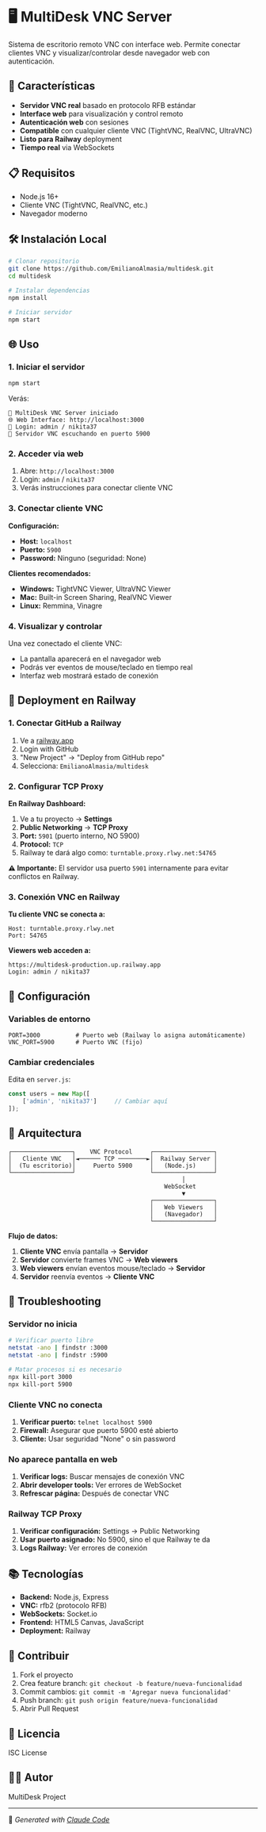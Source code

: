 # 🖥️ MultiDesk VNC Server

Sistema de escritorio remoto VNC con interface web. Permite conectar clientes VNC y visualizar/controlar desde navegador web con autenticación.

## 🚀 Características

- **Servidor VNC real** basado en protocolo RFB estándar
- **Interface web** para visualización y control remoto
- **Autenticación web** con sesiones
- **Compatible** con cualquier cliente VNC (TightVNC, RealVNC, UltraVNC)
- **Listo para Railway** deployment
- **Tiempo real** via WebSockets

## 📋 Requisitos

- Node.js 16+
- Cliente VNC (TightVNC, RealVNC, etc.)
- Navegador moderno

## 🛠️ Instalación Local

```bash
# Clonar repositorio
git clone https://github.com/EmilianoAlmasia/multidesk.git
cd multidesk

# Instalar dependencias
npm install

# Iniciar servidor
npm start
```

## 🌐 Uso

### 1. Iniciar el servidor
```bash
npm start
```

Verás:
```
🚀 MultiDesk VNC Server iniciado
🌐 Web Interface: http://localhost:3000
👤 Login: admin / nikita37
🔌 Servidor VNC escuchando en puerto 5900
```

### 2. Acceder via web
1. Abre: `http://localhost:3000`
2. Login: `admin` / `nikita37`
3. Verás instrucciones para conectar cliente VNC

### 3. Conectar cliente VNC
**Configuración:**
- **Host:** `localhost`
- **Puerto:** `5900`
- **Password:** Ninguno (seguridad: None)

**Clientes recomendados:**
- **Windows:** TightVNC Viewer, UltraVNC Viewer
- **Mac:** Built-in Screen Sharing, RealVNC Viewer  
- **Linux:** Remmina, Vinagre

### 4. Visualizar y controlar
Una vez conectado el cliente VNC:
- La pantalla aparecerá en el navegador web
- Podrás ver eventos de mouse/teclado en tiempo real
- Interfaz web mostrará estado de conexión

## 🚂 Deployment en Railway

### 1. Conectar GitHub a Railway
1. Ve a [railway.app](https://railway.app)
2. Login with GitHub
3. "New Project" → "Deploy from GitHub repo"
4. Selecciona: `EmilianoAlmasia/multidesk`

### 2. Configurar TCP Proxy
**En Railway Dashboard:**
1. Ve a tu proyecto → **Settings**
2. **Public Networking** → **TCP Proxy**
3. **Port:** `5901` (puerto interno, NO 5900)
4. **Protocol:** `TCP`
5. Railway te dará algo como: `turntable.proxy.rlwy.net:54765`

**⚠️ Importante:** El servidor usa puerto `5901` internamente para evitar conflictos en Railway.

### 3. Conexión VNC en Railway
**Tu cliente VNC se conecta a:**
```
Host: turntable.proxy.rlwy.net
Port: 54765
```

**Viewers web acceden a:**
```
https://multidesk-production.up.railway.app
Login: admin / nikita37
```

## 🔧 Configuración

### Variables de entorno
```env
PORT=3000          # Puerto web (Railway lo asigna automáticamente)
VNC_PORT=5900      # Puerto VNC (fijo)
```

### Cambiar credenciales
Edita en `server.js`:
```javascript
const users = new Map([
    ['admin', 'nikita37']     // Cambiar aquí
]);
```

## 📡 Arquitectura

```
┌─────────────────┐    VNC Protocol     ┌─────────────────┐
│   Cliente VNC   │◄────── TCP ────────►│  Railway Server │
│  (Tu escritorio)│     Puerto 5900     │   (Node.js)     │
└─────────────────┘                     └─────────────────┘
                                                 │
                                            WebSocket
                                                 ▼
                                        ┌─────────────────┐
                                        │   Web Viewers   │
                                        │   (Navegador)   │
                                        └─────────────────┘
```

**Flujo de datos:**
1. **Cliente VNC** envía pantalla → **Servidor** 
2. **Servidor** convierte frames VNC → **Web viewers**
3. **Web viewers** envían eventos mouse/teclado → **Servidor**
4. **Servidor** reenvía eventos → **Cliente VNC**

## 🐛 Troubleshooting

### Servidor no inicia
```bash
# Verificar puerto libre
netstat -ano | findstr :3000
netstat -ano | findstr :5900

# Matar procesos si es necesario
npx kill-port 3000
npx kill-port 5900
```

### Cliente VNC no conecta
1. **Verificar puerto:** `telnet localhost 5900`
2. **Firewall:** Asegurar que puerto 5900 esté abierto
3. **Cliente:** Usar seguridad "None" o sin password

### No aparece pantalla en web
1. **Verificar logs:** Buscar mensajes de conexión VNC
2. **Abrir developer tools:** Ver errores de WebSocket
3. **Refrescar página:** Después de conectar VNC

### Railway TCP Proxy
1. **Verificar configuración:** Settings → Public Networking
2. **Usar puerto asignado:** No 5900, sino el que Railway te da
3. **Logs Railway:** Ver errores de conexión

## 📚 Tecnologías

- **Backend:** Node.js, Express
- **VNC:** rfb2 (protocolo RFB)
- **WebSockets:** Socket.io
- **Frontend:** HTML5 Canvas, JavaScript
- **Deployment:** Railway

## 🤝 Contribuir

1. Fork el proyecto
2. Crea feature branch: `git checkout -b feature/nueva-funcionalidad`
3. Commit cambios: `git commit -m 'Agregar nueva funcionalidad'`
4. Push branch: `git push origin feature/nueva-funcionalidad`
5. Abrir Pull Request

## 📝 Licencia

ISC License

## 👨‍💻 Autor

MultiDesk Project

---

🤖 *Generated with [Claude Code](https://claude.ai/code)*